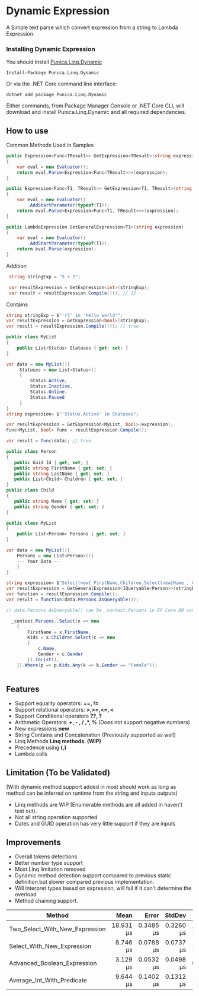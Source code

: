 

# Dynamic Expression
A Simple text parse which convert expression from a string to Lambda Expression.

### Installing Dynamic Expression

You should install [Punica.Linq.Dynamic](https://www.nuget.org/packages/Punica.Linq.Dynamic/)

    Install-Package Punica.Linq.Dynamic
    
Or via the .NET Core command line interface:

    dotnet add package Punica.Linq.Dynamic

Either commands, from Package Manager Console or .NET Core CLI, will download and install Punica.Linq.Dynamic and all required dependencies.

## How to use

Common Methods Used in Samples
```csharp
public Expression<Func<TResult>> GetExpression<TResult>(string expression)
{
    var eval = new Evaluator();
    return eval.Parse<Expression<Func<TResult>>>(expression);
}

public Expression<Func<T1, TResult>> GetExpression<T1, TResult>(string expression)
{
    var eval = new Evaluator()
        .AddStartParameter(typeof(T1));
    return eval.Parse<Expression<Func<T1, TResult>>>(expression);
}

public LambdaExpression GetGeneralExpression<T1>(string expression)
{
    var eval = new Evaluator()
        .AddStartParameter(typeof(T1));
    return eval.Parse(expression);
}

```

Addition
```csharp
 string stringExp = "5 + 7";

 var resultExpression = GetExpression<int>(stringExp);
 var result = resultExpression.Compile()(); // 12

```
Contains

```csharp     
string stringExp = $"'rl' in 'hello world'";
var resultExpression = GetExpression<bool>(stringExp);
var result = resultExpression.Compile()(); // true
```

```csharp    
public class MyList
{    
    public List<Status> Statuses { get; set; }
}

var data = new MyList(){
     Statuses = new List<Status>()
     {
         Status.Active,
         Status.Inactive,
         Status.Online,
         Status.Paused
     }
}  
string expression= $"'Status.Active' in Statuses";

var resultExpression = GetExpression<MyList, bool>(expression);
Func<MyList, bool> func = resultExpression.Compile();

var result = func(data); // true
```

```csharp    
public class Person
{
   public Guid Id { get; set; }
   public string FirstName { get; set; }
   public string LastName { get; set; }
   public List<Child> Children { get; set; }
}
public class Child
{
   public string Name { get; set; }
   public string Gender { get; set; }
}

public class MyList
{    
    public List<Person> Persons { get; set; }
}

var data = new MyList(){
    Persons = new List<Person>(){
    --- Your Data --
    }
}  

string expression= $"Select(new{ FirstName,Children.Select(new{Name , Gender}).ToList() as 'Kids'}).Where(Kids.Any(Gender == 'Female'))";
var resultExpression = GetGeneralExpression<IQueryable<Person>>(stringExp);
var function = resultExpression.Compile();
var result = function(data.Persons.AsQueryable());

// data.Persons.AsQueryable() can be _context.Persons in EF Core DB context, in that case code equivalant to above text to code is

  _context.Persons..Select(x => new
    {
        FirstName = x.FirstName,
        Kids = x.Children.Select(c => new
        {
            c.Name,
            Gender = c.Gender
        }).ToList(),
    }).Where(p => p.Kids.Any(k => k.Gender == "Female"));
	
```

## Features

 - Support equality operators: **==, !=**
 - Support relational operators: **>,>=,<=, <**
 - Support Conditional operators **??, ?**
 - Arithmetic Operators: **+, - , / ,*, %** (Does not support negative numbers)
 - New expressions **new**
 - String Contains and Concatenation (Previously supported as well) 
 - Linq Methods **Linq methods. (WIP)**
 - Precedence using **(,)**
 - Lambda calls

## Limitation (To be Validated)

(With dynamic method support added in most should work as long as method can be inferred on runtime from the string and inputs outputs)
 - Linq methods are WIP (Enumerable methods are all added in haven't test out).
 - Not all string operation supported
 - Dates and GUID operation has very little support if they are inputs
 
 ## Improvements

 - Overall tokens detections
 - Better number type support
 - Most Linq limitation removed 
 - Dynamic method detection support compared to previous static definition but slower compared previous implementation.
 - Will interpret types based on expression, will fail if it can't determine the overload
 - Method chaining support.
 
 

| Method                         | Mean      | Error     | StdDev    | Gen0   | Gen1   | Allocated |
|------------------------------- |----------:|----------:|----------:|-------:|-------:|----------:|
| Two_Select_With_New_Expression | 18.931 μs | 0.3485 μs | 0.3260 μs | 2.8076 |      - |  23.25 KB |
| Select_With_New_Expression     |  8.746 μs | 0.0788 μs | 0.0737 μs | 1.1597 |      - |   9.86 KB |
| Advanced_Boolean_Expression    |  3.129 μs | 0.0532 μs | 0.0498 μs | 0.5035 | 0.0038 |   4.13 KB |
| Average_Int_With_Predicate     |  9.644 μs | 0.1402 μs | 0.1312 μs | 1.2512 |      - |  10.37 KB |

